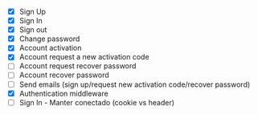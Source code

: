 - [x] Sign Up
- [x] Sign In
- [x] Sign out
- [x] Change password
- [x] Account activation
- [x] Account request a new activation code
- [ ] Account request recover password
- [ ] Account recover password
- [ ] Send emails (sign up/request new activation code/recover password)
- [x] Authentication middleware
- [ ] Sign In - Manter conectado (cookie vs header)